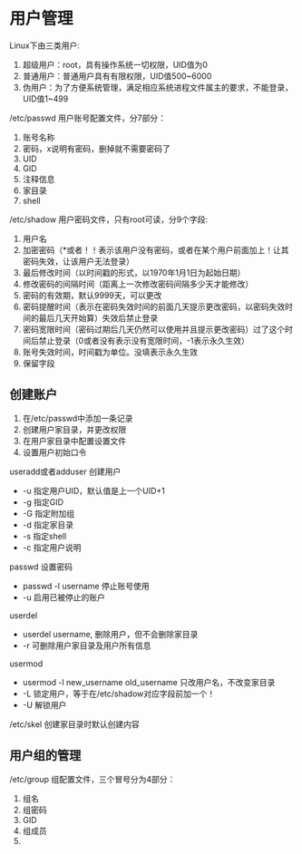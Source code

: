 # 用户管理

Linux下由三类用户:

1. 超级用户：root，具有操作系统一切权限，UID值为0
2. 普通用户：普通用户具有有限权限，UID值500~6000
3. 伪用户：为了方便系统管理，满足相应系统进程文件属主的要求，不能登录，UID值1~499

/etc/passwd 用户账号配置文件，分7部分：

1. 账号名称
2. 密码，x说明有密码，删掉就不需要密码了
3. UID
4. GID
5. 注释信息
6. 家目录
7. shell

/etc/shadow 用户密码文件，只有root可读，分9个字段:

1. 用户名
2. 加密密码（*或者！！表示该用户没有密码，或者在某个用户前面加上！让其密码失效，让该用户无法登录）
3. 最后修改时间（以时间戳的形式，以1970年1月1日为起始日期）
4. 修改密码的间隔时间（距离上一次修改密码间隔多少天才能修改）
5. 密码的有效期，默认9999天，可以更改
6. 密码提醒时间（表示在密码失效时间的前面几天提示更改密码，以密码失效时间的最后几天开始算）失效后禁止登录
7. 密码宽限时间（密码过期后几天仍然可以使用并且提示更改密码）过了这个时间后禁止登录（0或者没有表示没有宽限时间，-1表示永久生效）
8. 账号失效时间，时间戳为单位。没填表示永久生效
9. 保留字段

## 创建账户

1. 在/etc/passwd中添加一条记录
2. 创建用户家目录，并更改权限
3. 在用户家目录中配置设置文件
4. 设置用户初始口令

useradd或者adduser 创建用户

- -u 指定用户UID，默认值是上一个UID+1
- -g 指定GID
- -G 指定附加组
- -d 指定家目录
- -s 指定shell
- -c 指定用户说明

passwd 设置密码

- passwd -l username 停止账号使用
- -u 启用已被停止的账户

userdel 

- userdel username, 删除用户，但不会删除家目录
- -r 可删除用户家目录及用户所有信息

usermod 

- usermod -l new_username old_username 只改用户名，不改变家目录
- -L 锁定用户，等于在/etc/shadow对应字段前加一个！
- -U 解锁用户

/etc/skel 创建家目录时默认创建内容

## 用户组的管理

/etc/group 组配置文件，三个冒号分为4部分：

1. 组名
2. 组密码
3. GID
4. 组成员
5.  
